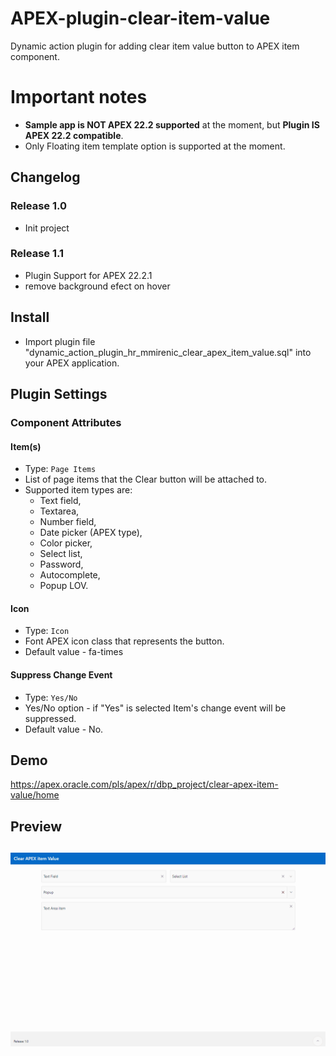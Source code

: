 # APEX-plugin-clear-item-value
Dynamic action plugin for adding clear item value button to APEX item component.

# Important notes
- **Sample app is NOT APEX 22.2 supported** at the moment, but **Plugin IS APEX 22.2 compatible**.
- Only Floating item template option is supported at the moment.

## Changelog
### Release 1.0 
- Init project
### Release 1.1
- Plugin Support for APEX 22.2.1
- remove background efect on hover

## Install
- Import plugin file "dynamic_action_plugin_hr_mmirenic_clear_apex_item_value.sql" into your APEX application.

## Plugin Settings

### Component Attributes
#### Item(s)
- Type: `Page Items`
- List of page items that the Clear button will be attached to.
- Supported item types are:
  - Text field,
  - Textarea,
  - Number field,
  - Date picker (APEX type),
  - Color picker,
  - Select list,
  - Password,
  - Autocomplete,
  - Popup LOV.
#### Icon
- Type: `Icon`
- Font APEX icon class that represents the button.
- Default value - fa-times


#### Suppress Change Event
- Type: `Yes/No`
- Yes/No option - if "Yes" is selected Item's change event will be suppressed.
- Default value - No.

## Demo
https://apex.oracle.com/pls/apex/r/dbp_project/clear-apex-item-value/home

## Preview
## ![](https://raw.githubusercontent.com/martinMirenic/APEX-plugin-clear-item-value/main/APEX_clear_item_value.gif)